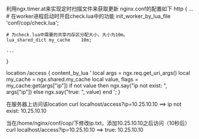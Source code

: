 利用ngx.timer.at来实现定时扫描文件来获取更新
nginx.conf的配置如下
http {
    ...
    # 在worker进程启动时开启check.lua中的功能
    init_worker_by_lua_file	'conf/cop/check.lua';

    # 为check.lua中需要的共享内存区分配大小，大小为10m。
    lua_shared_dict	my_cache	10m;

    ...
}

location /access {
    content_by_lua	'
        local args = ngx.req.get_uri_args()
        local my_cache = ngx.shared.my_cache
        local value, flags = my_cache:get(args["ip"])
        if not value then
            ngx.say("ip not exist: ", args["ip"])
        else
            ngx.say("true: ", value)
        end
    ';
}

在服务器上访问该location
curl localhost/access?ip=10.25.10.10       ==>  ip not exist: 10.25.10.10

当在/home/nginx/conf/cop/下修改ip.txt，添加10.25.10.10之后访问（10秒后）
curl localhost/access?ip=10.25.10.10       ==>  true: 10.25.10.10
